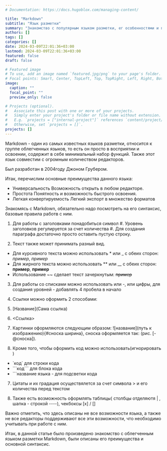 ```yaml
---
# Documentation: https://docs.hugoblox.com/managing-content/

title: "Markdown"
subtitle: "Язык разметки"
summary: "Знакомство с популярным языком разметки, ег особенностями и преимуществами."
authors: []
tags: []
categories: []
date: 2024-03-09T22:01:36+03:00
lastmod: 2024-03-09T22:01:36+03:00
featured: false
draft: false

# Featured image
# To use, add an image named `featured.jpg/png` to your page's folder.
# Focal points: Smart, Center, TopLeft, Top, TopRight, Left, Right, BottomLeft, Bottom, BottomRight.
image:
  caption: ""
  focal_point: ""
  preview_only: false

# Projects (optional).
#   Associate this post with one or more of your projects.
#   Simply enter your project's folder or file name without extension.
#   E.g. `projects = ["internal-project"]` references `content/project/deep-learning/index.md`.
#   Otherwise, set `projects = []`.
projects: []
---
```

Markdown - один из самых известных языков разметки, относится к группе облегченных языков, то есть он просто в восприятии и освоении, содержит в себе минимальный набор функций. Также этот язык совместим с огромным количеством редакторов.

Был разработан в 2004году Джоном Грубером.

Итак, перечислим основные преимущества данного языка:
- Универсальность
Возможность открыть в любом редакторе.
- Простота
Понятность и возможность быстрого освоения.
- Легкая конвертируемость
Легкий экспорт в множество форматов

Знакомясь с Markdown, обязательно надо посмотреть на его синтаксис, базовые правила работв с ним.

1. Для работы с заголовками понадобиться символ #. Уровень заголовков регулируется за счет количества #.
Для создания параграфа достаточно просто оставить пустую строку.

2. Текст также может принимать разный вид.
- Для курсивного текста можно использовать * или _ с обеих сторон: *пример*, _пример_
- Для жирного текста можно использовать ** или __ с обеих сторон: **пример**, __пример__
- Использование ~~ сделает текст зачеркнутым: ~~пример~~

3. Для работы со списками можно использовать или -, или цифры, для создания уровней - добавлять 4 пробела в начало

4. Ссылки можно оформить 2 способами:
 1. [Название](Сама ссылка)
 2. <Ссылка>
 
5. Картинки оформляются следующим образом:
![название](путь к изображению){#сноска ширина}, сноска оформляется так: (рис. [-@сноска]).

6. Кроме того, чтобы оформить код можно использовать(игнорировать \)
- \`код` для строки кода
- \```код``` для блока кода
- \```название языка - для подсветки кода

7. Цитаты и их градация осуществялется за счет  символа > и его количества перед текстом

8. Также есть возможность оформлять таблицы( столбцы отделяютя | , шапка - строкой ----), чекбоксы [x] / []

Важно отметить, что здесь описаны не все возможности языка, а также  не все редакторы поддерживают все эти возможности, что необходимо учитывать при работе с ним.

Итак, в данной статье было произведено знакомство с облегченным языком разметки Markdown, были описаны его преимущества и основной синтаксис.



